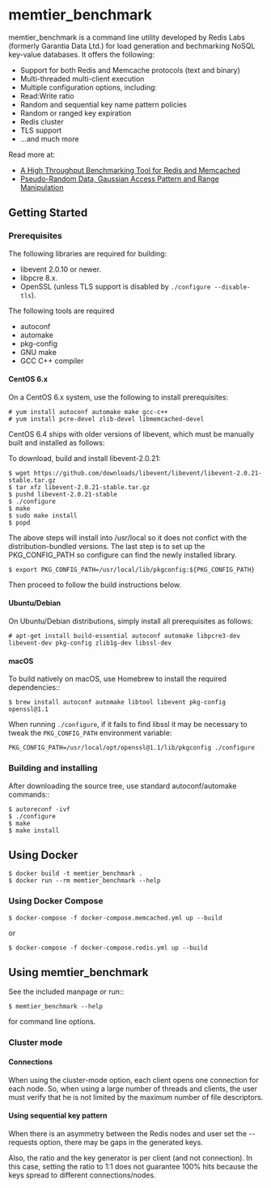 memtier_benchmark
=================

memtier_benchmark is a command line utility developed by Redis Labs (formerly Garantia Data Ltd.) for load generation and bechmarking NoSQL key-value databases. It offers the following:

* Support for both Redis and Memcache protocols (text and binary)
* Multi-threaded multi-client execution
* Multiple configuration options, including:
 * Read:Write ratio
 * Random and sequential key name pattern policies
 * Random or ranged key expiration
 * Redis cluster
 * TLS support
 * ...and much more

Read more at:

* [A High Throughput Benchmarking Tool for Redis and Memcached](https://redislabs.com/blog/memtier_benchmark-a-high-throughput-benchmarking-tool-for-redis-memcached)
* [Pseudo-Random Data, Gaussian Access Pattern and Range Manipulation](https://redislabs.com/blog/new-in-memtier_benchmark-pseudo-random-data-gaussian-access-pattern-and-range-manipulation)

## Getting Started

### Prerequisites

The following libraries are required for building:

* libevent 2.0.10 or newer.
* libpcre 8.x.
* OpenSSL (unless TLS support is disabled by `./configure --disable-tls`).

The following tools are required
* autoconf
* automake
* pkg-config
* GNU make
* GCC C++ compiler

#### CentOS 6.x

On a CentOS 6.x system, use the following to install prerequisites:
```
# yum install autoconf automake make gcc-c++ 
# yum install pcre-devel zlib-devel libmemcached-devel
```

CentOS 6.4 ships with older versions of libevent, which must be manually built
and installed as follows:

To download, build and install libevent-2.0.21:
```
$ wget https://github.com/downloads/libevent/libevent/libevent-2.0.21-stable.tar.gz
$ tar xfz libevent-2.0.21-stable.tar.gz
$ pushd libevent-2.0.21-stable
$ ./configure
$ make
$ sudo make install
$ popd
```

The above steps will install into /usr/local so it does not confict with the 
distribution-bundled versions.  The last step is to set up the 
PKG_CONFIG_PATH so configure can find the newly installed library.

```
$ export PKG_CONFIG_PATH=/usr/local/lib/pkgconfig:${PKG_CONFIG_PATH}
```

Then proceed to follow the build instructions below.

#### Ubuntu/Debian

On Ubuntu/Debian distributions, simply install all prerequisites as follows:

```
# apt-get install build-essential autoconf automake libpcre3-dev libevent-dev pkg-config zlib1g-dev libssl-dev
```

#### macOS

To build natively on macOS, use Homebrew to install the required dependencies::

```
$ brew install autoconf automake libtool libevent pkg-config openssl@1.1
```

When running `./configure`, if it fails to find libssl it may be necessary to
tweak the `PKG_CONFIG_PATH` environment variable:

```
PKG_CONFIG_PATH=/usr/local/opt/openssl@1.1/lib/pkgconfig ./configure
```

### Building and installing

After downloading the source tree, use standard autoconf/automake commands::

```
$ autoreconf -ivf
$ ./configure
$ make
$ make install
```

## Using Docker

```
$ docker build -t memtier_benchmark .
$ docker run --rm memtier_benchmark --help
```

### Using Docker Compose
```
$ docker-compose -f docker-compose.memcached.yml up --build
```
or
```
$ docker-compose -f docker-compose.redis.yml up --build
```

## Using memtier_benchmark

See the included manpage or run::

```
$ memtier_benchmark --help
```

for command line options.

### Cluster mode

#### Connections

When using the cluster-mode option, each client opens one connection for each node.
So, when using a large number of threads and clients, the user must verify that he is not
limited by the maximum number of file descriptors.

#### Using sequential key pattern

When there is an asymmetry between the Redis nodes and user set
the --requests option, there may be gaps in the generated keys.

Also, the ratio and the key generator is per client (and not connection).
In this case, setting the ratio to 1:1 does not guarantee 100% hits because
the keys spread to different connections/nodes.


